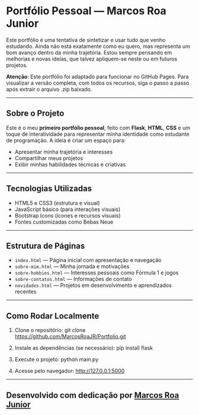 # Portfólio Pessoal — Marcos Roa Junior

Este portfólio é uma tentativa de sintetizar e usar tudo que venho estudando. Ainda não está exatamente como eu quero, mas representa um bom avanço dentro da minha trajetória. Estou sempre pensando em melhorias e novas ideias, que talvez apliquem-se neste ou em futuros projetos.

**Atenção**: Este portfólio foi adaptado para funcionar no GitHub Pages. Para visualizar a versão completa, com todos os recursos, siga o passo a passo após extrair o arquivo .zip baixado.

---

## Sobre o Projeto

Este é o meu **primeiro portfólio pessoal**, feito com **Flask**, **HTML**, **CSS** e um toque de interatividade para representar minha identidade como estudante de programação. A ideia é criar um espaço para:

- Apresentar minha trajetória e interesses
- Compartilhar meus projetos
- Exibir minhas habilidades técnicas e criativas

---

## Tecnologias Utilizadas

- HTML5 e CSS3 (estrutura e visual)
- JavaScript básico (para interações visuais)
- Bootstrap Icons (ícones e recursos visuais)
- Fontes customizadas como Bebas Neue

---

## Estrutura de Páginas

- `index.html` — Página inicial com apresentação e navegação
- `sobre-mim.html` — Minha jornada e motivações
- `sobre-hobbies.html` — Interesses pessoais como Fórmula 1 e jogos
- `sobre-contatos.html` — Informações de contato
- `novidades.html` — Projetos em desenvolvimento e aprendizados recentes

---

## Como Rodar Localmente

1. Clone o repositório:
git clone https://github.com/MarcosRoaJR/Portfolio.git

2. Instale as dependências (se necessário):
pip install flask

3. Execute o projeto:
python main.py

4. Acesse pelo navegador:
http://127.0.0.1:5000

---
Desenvolvido com dedicação por [Marcos Roa Junior](https://www.linkedin.com/in/marcos-roa-junior/)
---
